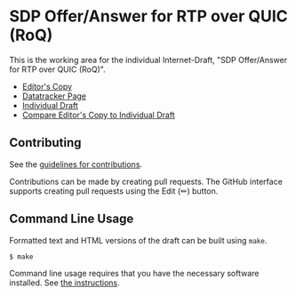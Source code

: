 # SDP Offer/Answer for RTP over QUIC (RoQ)

This is the working area for the individual Internet-Draft, "SDP Offer/Answer for RTP over QUIC (RoQ)".

* [Editor's Copy](https://ietf-wg-avtcore.github.io/sdp-roq/#go.draft-dawkins-avtcore-sdp-roq.html)
* [Datatracker Page](https://datatracker.ietf.org/doc/draft-dawkins-avtcore-sdp-roq)
* [Individual Draft](https://datatracker.ietf.org/doc/html/draft-dawkins-avtcore-sdp-roq)
* [Compare Editor's Copy to Individual Draft](https://github.com/ietf-wg-avtcore/sdp-roq/#go.draft-dawkins-avtcore-sdp-roq.diff)

## Contributing

See the
[guidelines for contributions](https://github.com/ietf-wg-avtcore/sdp-roq/blob/main/CONTRIBUTING.md).

Contributions can be made by creating pull requests.
The GitHub interface supports creating pull requests using the Edit (✏) button.


## Command Line Usage

Formatted text and HTML versions of the draft can be built using `make`.

```sh
$ make
```

Command line usage requires that you have the necessary software installed.  See
[the instructions](https://github.com/martinthomson/i-d-template/blob/main/doc/SETUP.md).

